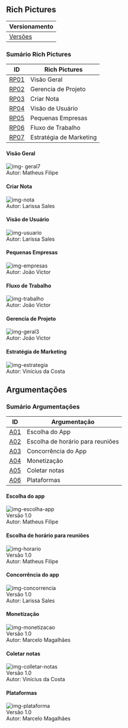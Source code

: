 

## Rich Pictures 


|Versionamento|
|-------|
|[Versões](https://requisitos-2018-2-evernote.github.io/Evernote/Pre-Rastreabilidade-versões) |


### Sumário Rich Pictures

| ID | Rich Pictures |
|----|------|
| [RP01](https://requisitos-2018-2-evernote.github.io/Evernote/Pre-Rastreabilidade/#visao-geral) | Visão Geral |
| [RP02](https://requisitos-2018-2-evernote.github.io/Evernote/Pre-Rastreabilidade/#Gerencia-de-Projeto) | Gerencia de Projeto |
| [RP03](https://requisitos-2018-2-evernote.github.io/Evernote/Pre-Rastreabilidade/#criar-nota) | Criar Nota |
| [RP04](https://requisitos-2018-2-evernote.github.io/Evernote/Pre-Rastreabilidade/#visao-de-usuario) | Visão de Usuário |
| [RP05](https://requisitos-2018-2-evernote.github.io/Evernote/Pre-Rastreabilidade/#pequenas-empresas) | Pequenas Empresas |
| [RP06](https://requisitos-2018-2-evernote.github.io/Evernote/Pre-Rastreabilidade/#fluxo-de-trabalho) | Fluxo de Trabalho |
| [RP07](https://requisitos-2018-2-evernote.github.io/Evernote/Pre-Rastreabilidade/#estrategia-de-marketing) | Estratégia de Marketing |


#### Visão Geral


![img- geral7](https://i.imgur.com/FTEbY1r.png)  
Autor: Matheus Filipe

#### Criar Nota
![img-nota](https://i.imgur.com/hlg0A52.jpg)  
Autor: Larissa Sales

#### Visão de Usuário
![img-usuario](https://i.imgur.com/meMKqdW.png)  
Autor: Larissa Sales

#### Pequenas Empresas
![img-empresas](https://i.imgur.com/0Acz1pW.png)  
Autor: João Victor

#### Fluxo de Trabalho
![img-trabalho](https://i.imgur.com/IT3rbkp.png)  
Autor: João Victor

#### Gerencia de Projeto 
![img-geral3](https://i.imgur.com/rXttLcQ.png)  
Autor: João Victor

#### Estratégia de Marketing
![img-estrategia](https://i.imgur.com/bxVk8xA.jpg)  
Autor: Vinícius da Costa

## Argumentações

### Sumário Argumentações

| ID | Argumentação |
|----|------|
| [A01](https://requisitos-2018-2-evernote.github.io/Evernote/Pre-Rastreabilidade/#escolha-do-app) | Escolha do App |
| [A02](https://requisitos-2018-2-evernote.github.io/Evernote/Pre-Rastreabilidade/#escolha-de-horario-para-reunioes) | Escolha de horário para reuniões |
| [A03](https://requisitos-2018-2-evernote.github.io/Evernote/Pre-Rastreabilidade/#concorrencia-do-app) | Concorrência do App |
| [A04](https://requisitos-2018-2-evernote.github.io/Evernote/Pre-Rastreabilidade/#monetizacao) | Monetização |
| [A05](https://requisitos-2018-2-evernote.github.io/Evernote/Pre-Rastreabilidade/#coletar-notas) | Coletar notas |
| [A06](https://requisitos-2018-2-evernote.github.io/Evernote/Pre-Rastreabilidade/#plataformas) | Plataformas |


#### Escolha do app
![img-escolha-app](https://i.imgur.com/9TZdzhW.png)  
Versão 1.0  
Autor: Matheus Filipe

#### Escolha de horário para reuniões
![img-horario](https://i.imgur.com/ej1RfzS.png)  
Versão 1.0  
Autor: Matheus Filipe

#### Concorrência do app
![img-concorrencia](https://i.imgur.com/GkpJSVi.png)  
Versão 1.0  
Autor: Larissa Sales

#### Monetização
![img-monetizacao](https://i.imgur.com/vspLN9l.png)  
Versão 1.0  
Autor: Marcelo Magalhães

#### Coletar notas
![img-colletar-notas](https://i.imgur.com/ClPAwfQ.jpg)  
Versão 1.0  
Autor: Vinícius da Costa

#### Plataformas
![img-plataforma](https://imgur.com/VaZO1Mc.png)  
Versão 1.0  
Autor: Marcelo Magalhães